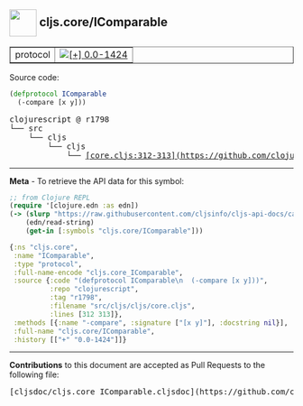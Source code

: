 ## <img width="48px" valign="middle" src="http://i.imgur.com/Hi20huC.png"> cljs.core/IComparable

 <table border="1">
<tr>

<td>protocol</td>
<td><a href="https://github.com/cljsinfo/cljs-api-docs/tree/0.0-1424"><img valign="middle" alt="[+] 0.0-1424" src="https://img.shields.io/badge/+-0.0--1424-lightgrey.svg"></a> </td>
</tr>
</table>






Source code:

```clj
(defprotocol IComparable
  (-compare [x y]))
```

 <pre>
clojurescript @ r1798
└── src
    └── cljs
        └── cljs
            └── <ins>[core.cljs:312-313](https://github.com/clojure/clojurescript/blob/r1798/src/cljs/cljs/core.cljs#L312-L313)</ins>
</pre>


---

__Meta__ - To retrieve the API data for this symbol:

```clj
;; from Clojure REPL
(require '[clojure.edn :as edn])
(-> (slurp "https://raw.githubusercontent.com/cljsinfo/cljs-api-docs/catalog/cljs-api.edn")
    (edn/read-string)
    (get-in [:symbols "cljs.core/IComparable"]))
```

```clj
{:ns "cljs.core",
 :name "IComparable",
 :type "protocol",
 :full-name-encode "cljs.core_IComparable",
 :source {:code "(defprotocol IComparable\n  (-compare [x y]))",
          :repo "clojurescript",
          :tag "r1798",
          :filename "src/cljs/cljs/core.cljs",
          :lines [312 313]},
 :methods [{:name "-compare", :signature ["[x y]"], :docstring nil}],
 :full-name "cljs.core/IComparable",
 :history [["+" "0.0-1424"]]}

```

---

__Contributions__ to this document are accepted as Pull Requests to the following file:

 <pre>
[cljsdoc/cljs.core_IComparable.cljsdoc](https://github.com/cljsinfo/cljs-api-docs/blob/master/cljsdoc/cljs.core_IComparable.cljsdoc)
</pre>

